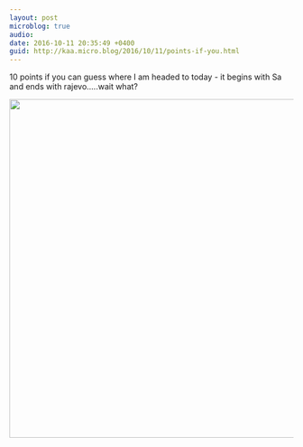 ```yaml
---
layout: post
microblog: true
audio: 
date: 2016-10-11 20:35:49 +0400
guid: http://kaa.micro.blog/2016/10/11/points-if-you.html
---
```

10 points if you can guess where I am headed to today - it begins with Sa and ends with rajevo.....wait what?

<img src="https://www.kaa.bz/uploads/2018/d21238ca4d.jpg" width="600" height="600" />

